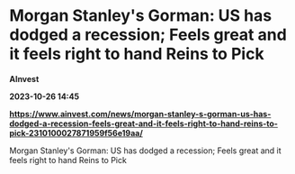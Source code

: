# Morgan Stanley's Gorman: US has dodged a recession; Feels great and it feels right to hand Reins to Pick
**AInvest**

**2023-10-26 14:45**

**https://www.ainvest.com/news/morgan-stanley-s-gorman-us-has-dodged-a-recession-feels-great-and-it-feels-right-to-hand-reins-to-pick-2310100027871959f56e19aa/**

Morgan Stanley's Gorman: US has dodged a recession; Feels great and it feels right to hand Reins to Pick